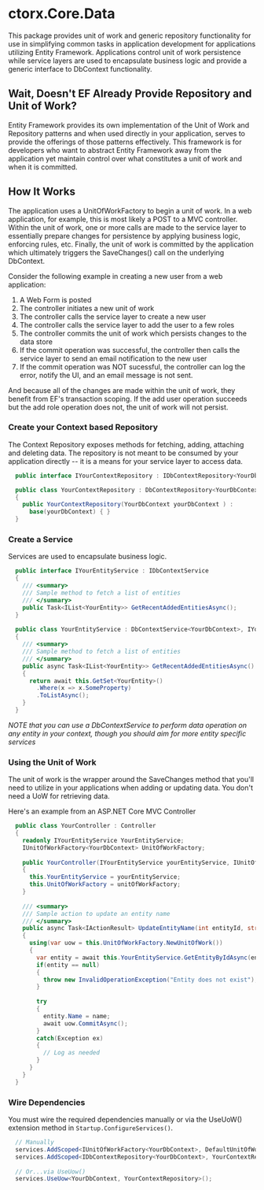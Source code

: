 # ctorx.Core.Data
This package provides unit of work and generic repository functionality for use in simplifying common tasks in application development for applications utilizing Entity Framework.  Applications control unit of work persistence while service layers are used to encapsulate business logic and provide a generic interface to DbContext functionality.

## Wait, Doesn't EF Already Provide Repository and Unit of Work?
Entity Framework provides its own implementation of the Unit of Work and Repository patterns and when used directly in your application, serves to provide the offerings of those patterns effectively.  This framework is for developers who want to abstract Entity Framework away from the application yet maintain control over what constitutes a unit of work and when it is committed.  

## How It Works
The application uses a UnitOfWorkFactory to begin a unit of work.  In a web application, for example, this is most likely a POST to a MVC controller. Within the unit of work, one or more calls are made to the service layer to essentially prepare changes for persistence by applying business logic, enforcing rules, etc.  Finally, the unit of work is committed by the application which ultimately triggers the SaveChanges() call on the underlying DbContext.

Consider the following example in creating a new user from a web application:

  1. A Web Form is posted
  2. The controller initiates a new unit of work
  3. The controller calls the service layer to create a new user
  4. The controller calls the service layer to add the user to a few roles
  5. The controller commits the unit of work which persists changes to the data store
  6. If the commit operation was successful, the controller then calls the service layer to send an email notification to the new user
  7. If the commit operation was NOT sucessful, the controller can log the error, notify the UI, and an email message is not sent.
  
And because all of the changes are made within the unit of work, they benefit from EF's transaction scoping.  If the add user operation succeeds but the add role operation does not, the unit of work will not persist.

### Create your Context based Repository

The Context Repository exposes methods for fetching, adding, attaching and deleting data.  The repository is not meant to be consumed by your application directly -- it is a means for your service layer to access data.

```csharp
  public interface IYourContextRepository : IDbContextRepository<YourDbContext> { }

  public class YourContextRepository : DbContextRepository<YourDbContext>, IYourContextRepository
  {
    public YourContextRepository(YourDbContext yourDbContext ) : 
      base(yourDbContext) { }
  }
```
### Create a Service
Services are used to encapsulate business logic.  

```csharp
  public interface IYourEntityService : IDbContextService
  {
    /// <summary>
    /// Sample method to fetch a list of entities
    /// </summary>
    public Task<IList<YourEntity>> GetRecentAddedEntitiesAsync();
  }
  
  public class YourEntityService : DbContextService<YourDbContext>, IYourEntityService
  {
    /// <summary>
    /// Sample method to fetch a list of entities
    /// </summary>
    public async Task<IList<YourEntity>> GetRecentAddedEntitiesAsync()
    {
      return await this.GetSet<YourEntity>()
        .Where(x => x.SomeProperty)
        .ToListAsync();
    }
  }
```

*NOTE that you can use a DbContextService to perform data operation on any entity in your context, though you should aim for more entity specific services*

### Using the Unit of Work
The unit of work is the wrapper around the SaveChanges method that you'll need to utilize in your applications when adding or updating data.  You don't need a UoW for retrieving data.

Here's an example from an ASP.NET Core MVC Controller

```csharp
  public class YourController : Controller
  {
    readonly IYourEntityService YourEntityService;
    IUnitOfWorkFactory<YourDbContext> UnitOfWorkFactory;
    
    public YourController(IYourEntityService yourEntityService, IUnitOfWorkFactory<YourDbContext> unitOfWorkFactory)
    {
      this.YourEntityService = yourEntityService;
      this.UnitOfWorkFactory = unitOfWorkFactory;
    }
    
    /// <summary>
    /// Sample action to update an entity name
    /// </summary>
    public async Task<IActionResult> UpdateEntityName(int entityId, string name)
    {
      using(var uow = this.UnitOfWorkFactory.NewUnitOfWork())
      {
        var entity = await this.YourEntityService.GetEntityByIdAsync(entityId);
        if(entity == null) 
        {
          throw new InvalidOperationException("Entity does not exist");
        }
        
        try
        {
          entity.Name = name;
          await uow.CommitAsync();
        }
        catch(Exception ex)
        {
          // Log as needed
        }
      }
    }
  }
```

### Wire Dependencies
You must wire the required dependencies manually or via the UseUoW() extension method in `Startup.ConfigureServices()`.

```csharp
  // Manually
  services.AddScoped<IUnitOfWorkFactory<YourDbContext>, DefaultUnitOfWorkFactory<YourDbContext>>();
  services.AddScoped<IDbContextRepository<YourDbContext>, YourContextRepository>();
  
  // Or...via UseUow()
  services.UseUow<YourDbContext, YourContextRepository>();
```

